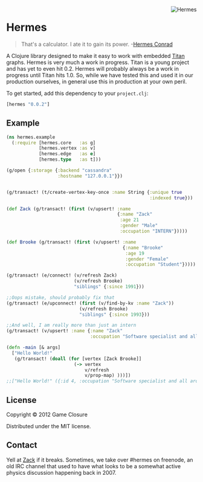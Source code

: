 <img src="http://upload.wikimedia.org/wikipedia/en/c/cb/FuturamaHermesConrad.png"  alt="Hermes" title="Hermes" align="right" height=/>


# Hermes
>That's a calculator. I ate it to gain its power.
>-[Hermes Conrad](https://www.youtube.com/watch?v=AkA0fYfT-vI)

A Clojure library designed to make it easy to work with embedded
[Titan](http://thinkaurelius.github.com/titan/) graphs. Hermes is very
much a work in progress. Titan is a young project and has yet to even
hit 0.2. Hermes will probably always be a work in progress until Titan
hits 1.0. So, while we have tested this and used it in our production 
ourselves, in general use this in production at your own peril.

To get started, add this dependency to your `project.clj`:

``` clojure
[hermes "0.0.2"]
```

## Example
``` clojure
(ns hermes.example
  (:require [hermes.core   :as g]
            [hermes.vertex :as v]
            [hermes.edge   :as e]
            [hermes.type   :as t]))

(g/open {:storage {:backend "cassandra"
                   :hostname "127.0.0.1"}})


(g/transact! (t/create-vertex-key-once :name String {:unique true
                                                     :indexed true}))

(def Zack (g/transact! (first (v/upsert! :name
                                         {:name "Zack"
                                          :age 21
                                          :gender "Male"
                                          :occupation "INTERN"}))))

(def Brooke (g/transact! (first (v/upsert! :name
                                           {:name "Brooke"
                                            :age 19
                                            :gender "Female"
                                            :occupation "Student"}))))

(g/transact! (e/connect! (v/refresh Zack)
                         (v/refresh Brooke)
                         "siblings" {:since 1991}))

;;Oops mistake, should probably fix that
(g/transact! (e/upconnect! (first (v/find-by-kv :name "Zack"))
                           (v/refresh Brooke)
                           "siblings" {:since 1993}))

;;And well, I am really more than just an intern
(g/transact! (v/upsert! :name {:name "Zack"
                               :occupation "Software specialist and all around nice guy"}))

(defn -main [& args]
  ["Hello World!"
   (g/transact! (doall (for [vertex [Zack Brooke]]
                         (-> vertex
                             v/refresh
                             v/prop-map) )))])
;;["Hello World!" ({:id 4, :occupation "Software specialist and all around nice guy", :age 21, :name "Zack", :gender "Male"} {:id 40004, :occupation "Student", :age 19, :name "Brooke", :gender "Female"})]
```


## License

Copyright © 2012 Game Closure

Distributed under the MIT license. 

## Contact

Yell at [Zack](http://www.twitter.com/ZackMaril) if it breaks. Sometimes, we take over #hermes 
on freenode, an old IRC channel that used to have what looks to be a somewhat active physics 
discussion happening back in 2007. 

